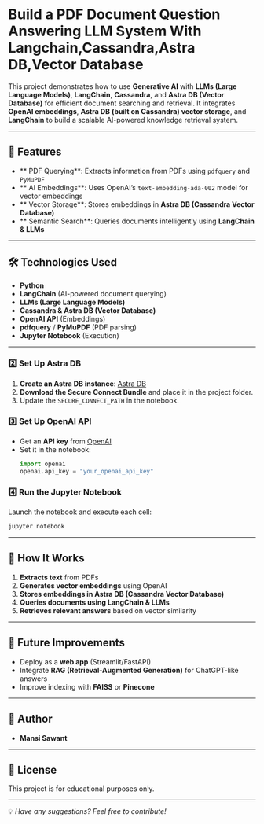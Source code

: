 # Build a PDF Document Question Answering LLM System With Langchain,Cassandra,Astra DB,Vector Database

This project demonstrates how to use **Generative AI** with **LLMs (Large Language Models)**, **LangChain**, **Cassandra**, and **Astra DB (Vector Database)** for efficient document searching and retrieval. It integrates **OpenAI embeddings**, **Astra DB (built on Cassandra) vector storage**, and **LangChain** to build a scalable AI-powered knowledge retrieval system.

---

## 🚀 Features
- ** PDF Querying**: Extracts information from PDFs using `pdfquery` and `PyMuPDF`
- ** AI Embeddings**: Uses OpenAI’s `text-embedding-ada-002` model for vector embeddings
- ** Vector Storage**: Stores embeddings in **Astra DB (Cassandra Vector Database)**
- ** Semantic Search**: Queries documents intelligently using **LangChain & LLMs**

---

## 🛠️ Technologies Used
- **Python** 
- **LangChain** (AI-powered document querying)
- **LLMs (Large Language Models)**
- **Cassandra & Astra DB (Vector Database)**
- **OpenAI API** (Embeddings)
- **pdfquery** / **PyMuPDF** (PDF parsing)
- **Jupyter Notebook** (Execution)

---


### **2️⃣ Set Up Astra DB**
1. **Create an Astra DB instance**: [Astra DB](https://www.datastax.com/products/datastax-astra)
2. **Download the Secure Connect Bundle** and place it in the project folder.
3. Update the `SECURE_CONNECT_PATH` in the notebook.

### **3️⃣ Set Up OpenAI API**
- Get an **API key** from [OpenAI](https://platform.openai.com/)
- Set it in the notebook:
  ```python
  import openai
  openai.api_key = "your_openai_api_key"
  ```

### **4️⃣ Run the Jupyter Notebook**
Launch the notebook and execute each cell:
```bash
jupyter notebook
```

---

## 📌 How It Works
1. **Extracts text** from PDFs
2. **Generates vector embeddings** using OpenAI
3. **Stores embeddings in Astra DB (Cassandra Vector Database)**
4. **Queries documents using LangChain & LLMs**
5. **Retrieves relevant answers** based on vector similarity

---

## 🎯 Future Improvements
- Deploy as a **web app** (Streamlit/FastAPI)
- Integrate **RAG (Retrieval-Augmented Generation)** for ChatGPT-like answers
- Improve indexing with **FAISS** or **Pinecone**

---

## 👤 Author
- **Mansi Sawant**

---

## 📝 License
This project is for educational purposes only.

---

💡 *Have any suggestions? Feel free to contribute!* 


